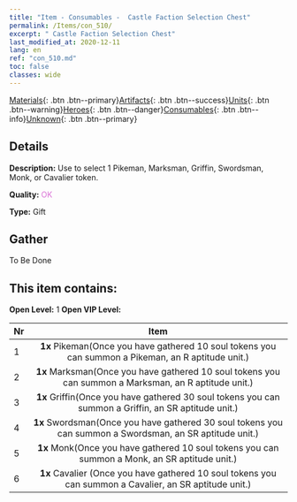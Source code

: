 ```yaml
---
title: "Item - Consumables -  Castle Faction Selection Chest"
permalink: /Items/con_510/
excerpt: " Castle Faction Selection Chest"
last_modified_at: 2020-12-11
lang: en
ref: "con_510.md"
toc: false
classes: wide
---
```

 [Materials](/Items/){: .btn .btn--primary}[Artifacts](/Items/Artifacts/){: .btn .btn--success}[Units](/Items/Units/){: .btn .btn--warning}[Heroes](/Items/Heroes/){: .btn .btn--danger}[Consumables](/Items/Consumables/){: .btn .btn--info}[Unknown](/Items/Unknown/){: .btn .btn--primary}

## Details
 **Description:** Use to select 1 Pikeman, Marksman, Griffin, Swordsman, Monk, or Cavalier token.

 **Quality:** <span style="color: #DA70D6">OK</span>

 **Type:** Gift

## Gather

  To Be Done

## This item contains:

 **Open Level:** 1
 **Open VIP Level:** 

  | Nr |      Item    |
  |:---|:------------:|
  | 1 |  **1x** Pikeman(Once you have gathered 10 soul tokens you can summon a Pikeman, an R aptitude unit.) | 
  | 2 |  **1x** Marksman(Once you have gathered 10 soul tokens you can summon a Marksman, an R aptitude unit.) | 
  | 3 |  **1x** Griffin(Once you have gathered 30 soul tokens you can summon a Griffin, an SR aptitude unit.) | 
  | 4 |  **1x** Swordsman(Once you have gathered 30 soul tokens you can summon a Swordsman, an SR aptitude unit.) | 
  | 5 |  **1x** Monk(Once you have gathered 10 soul tokens you can summon a Monk, an SR aptitude unit.) | 
  | 6 |  **1x** Cavalier (Once you have gathered 10 soul tokens you can summon a Cavalier, an SR aptitude unit.) | 

